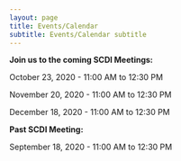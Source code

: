 ```yaml
---
layout: page
title: Events/Calendar
subtitle: Events/Calendar subtitle
---
```

**Join us to the coming SCDI Meetings:** 

October 23, 2020 - 11:00 AM to 12:30 PM

November 20, 2020 - 11:00 AM to 12:30 PM

December 18, 2020 - 11:00 AM to 12:30 PM



**Past SCDI Meeting:**

September 18, 2020 - 11:00 AM to 12:30 PM